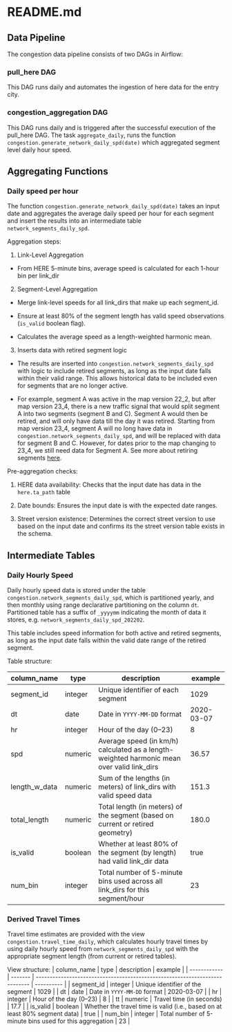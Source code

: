 # README.md

## Data Pipeline

The congestion data pipeline consists of two DAGs in Airflow:

### pull_here DAG

This DAG runs daily and automates the ingestion of here data for the entry city.

### congestion_aggregation DAG

This DAG runs daily and is triggered after the successful execution of the pull_here DAG. The task `aggregate_daily`, runs the function `congestion.generate_network_daily_spd(date)` which aggregated segment level daily hour speed.


## Aggregating Functions

### Daily speed per hour

The function `congestion.generate_network_daily_spd(date)` takes an input date and aggregates the average daily speed per hour for each segment and insert the results into an intermediate table `network_segments_daily_spd`. 

Aggregation steps:

1) Link-Level Aggregation

- From HERE 5-minute bins, average speed is calculated for each 1-hour bin per link_dir

2) Segment-Level Aggregation

- Merge link-level speeds for all link_dirs that make up each segment_id.

- Ensure at least 80% of the segment length has valid speed observations (`is_valid` boolean flag).

- Calculates the average speed as a length-weighted harmonic mean. 

3) Inserts data with retired segment logic

- The results are inserted into `congestion.network_segments_daily_spd` with logic to include retired segments, as long as the input date falls within their valid range. This allows historical data to be included even for segments that are no longer active. 

- For example, segment A was active in the map version 22_2, but after map version 23_4, there is a new traffic signal that would split segment A into two segments (segment B and C). Segment A would then be retired, and will only have data till the day it was retired. Starting from map version 23_4, segment A will no long have data in `congestion.network_segments_daily_spd`, and will be replaced with data for segment B and C. However, for dates prior to the map changing to 23_4, we still need data for Segment A. See more about retiring segments [here](../congestion_network_creation/sql/update/README.md).

Pre-aggregation checks:

1) HERE data availability: Checks that the input date has data in the `here.ta_path` table

2) Date bounds: Ensures the input date is with the expected date ranges.

3) Street version existence: Determines the correct street version to use based on the input date and confirms its the street version table exists in the schema.


## Intermediate Tables

### Daily Hourly Speed

Daily hourly speed data is stored under the table `congestion.network_segments_daily_spd`, which is partitioned yearly, and then monthly using range declarative partitioning on the column `dt`. Partitioned table has a suffix of `_yyyymm` indicating the month of data it stores, e.g. `network_segments_daily_spd_202202`. 

This table includes speed information for both active and retired segments, as long as the input date falls within the valid date range of the retired segment.

Table structure:

| column_name    | type    | description                                                                                 | example    |
| --------------- | ------- | ------------------------------------------------------------------------------------------- | ---------- |
| segment_id     | integer | Unique identifier of each segment                                                           | 1029       |
| dt              | date    | Date in `YYYY-MM-DD` format                                                                 | 2020-03-07 |
| hr              | integer | Hour of the day (0–23)                                                                      | 8          |
| spd             | numeric | Average speed (in km/h) calculated as a length-weighted harmonic mean over valid link_dirs | 36.57      |
| length_w_data | numeric | Sum of the lengths (in meters) of link_dirs with valid speed data                          | 151.3      |
| total_length   | numeric | Total length (in meters) of the segment (based on current or retired geometry)              | 180.0      |
| is_valid       | boolean | Whether at least 80% of the segment (by length) had valid link_dir data                    | true       |
| num_bin        | integer | Total number of 5-minute bins used across all link_dirs for this segment/hour              | 23         |


### Derived Travel Times

Travel time estimates are provided with the view `congestion.travel_time_daily`, which calculates hourly travel times by using daily hourly speed from  `network_segments_daily_spd` with the appropriate segment length (from current or retired tables).

View structure:
| column_name | type    | description                                                                 | example    |
| ------------ | ------- | --------------------------------------------------------------------------- | ---------- |
| segment_id  | integer | Unique identifier of the segment                                            | 1029       |
| dt           | date    | Date in `YYYY-MM-DD` format                                                 | 2020-03-07 |
| hr           | integer | Hour of the day (0–23)                                                      | 8          |
| tt           | numeric | Travel time (in seconds)          | 17.7       |
| is_valid    | boolean | Whether the travel time is valid (i.e., based on at least 80% segment data) | true       |
| num_bin     | integer | Total number of 5-minute bins used for this aggregation                     | 23         |
